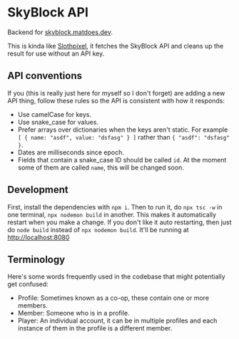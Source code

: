 # SkyBlock API

Backend for [skyblock.matdoes.dev](https://github.com/skyblockstats/skyblock-stats).

This is kinda like [Slothpixel](https://github.com/slothpixel/core), it fetches the SkyBlock API and cleans up the result for use without an API key.

## API conventions

If you (this is really just here for myself so I don't forget) are adding a new API thing, follow these rules so the API is consistent with how it responds:

- Use camelCase for keys.
- Use snake_case for values.
- Prefer arrays over dictionaries when the keys aren't static. For example `[ { name: "asdf", value: "dsfasg" } ]` rather than `{ "asdf": "dsfasg" }`.
- Dates are milliseconds since epoch.
- Fields that contain a snake_case ID should be called `id`. At the moment some of them are called `name`, this will be changed soon.

## Development

First, install the dependencies with `npm i`.
Then to run it, do `npx tsc -w` in one terminal, `npx nodemon build` in another. This makes it automatically restart when you make a change.
If you don't like it auto restarting, then just do `node build` instead of `npx nodemon build`.
It'll be running at [http://localhost:8080](http://localhost:8080)

## Terminology

Here's some words frequently used in the codebase that might potentially get confused:

- Profile: Sometimes known as a co-op, these contain one or more members.
- Member: Someone who is in a profile.
- Player: An individual account, it can be in multiple profiles and each instance of them in the profile is a different member.
